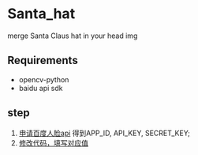 # Santa_hat
merge Santa Claus hat in your head img
## Requirements
  - opencv-python
  - baidu api sdk
## step
1. [申请百度人脸api](https://cloud.baidu.com/doc/FACE/Face-API.html#.E8.BF.94.E5.9B.9E.E8.AF.B4.E6.98.8E)
得到APP_ID, API_KEY, SECRET_KEY;
2. [修改代码，填写对应值](https://github.com/adrianhust/Santa_hat/blob/master/face.py)
